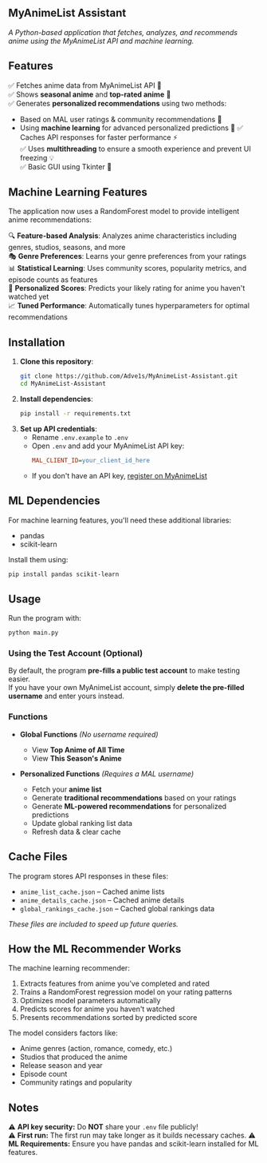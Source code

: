 ## **MyAnimeList Assistant**

_A Python-based application that fetches, analyzes, and recommends anime using the MyAnimeList API and machine learning._

## **Features**

✅ Fetches anime data from MyAnimeList API 📡  
✅ Shows **seasonal anime** and **top-rated anime** 🔺  
✅ Generates **personalized recommendations** using two methods:

- Based on MAL user ratings & community recommendations 🎯
- Using **machine learning** for advanced personalized predictions 🧠
  ✅ Caches API responses for faster performance ⚡  
  ✅ Uses **multithreading** to ensure a smooth experience and prevent UI freezing 💡  
  ✅ Basic GUI using Tkinter 🎨

## **Machine Learning Features**

The application now uses a RandomForest model to provide intelligent anime recommendations:

🔍 **Feature-based Analysis**: Analyzes anime characteristics including genres, studios, seasons, and more  
🎭 **Genre Preferences**: Learns your genre preferences from your ratings  
📊 **Statistical Learning**: Uses community scores, popularity metrics, and episode counts as features  
💯 **Personalized Scores**: Predicts your likely rating for anime you haven't watched yet  
📈 **Tuned Performance**: Automatically tunes hyperparameters for optimal recommendations

## **Installation**

1. **Clone this repository**:
   ```sh
   git clone https://github.com/Adve1s/MyAnimeList-Assistant.git
   cd MyAnimeList-Assistant
   ```
2. **Install dependencies**:
   ```sh
   pip install -r requirements.txt
   ```
3. **Set up API credentials**:
   - Rename `.env.example` to `.env`
   - Open `.env` and add your MyAnimeList API key:
     ```ini
     MAL_CLIENT_ID=your_client_id_here
     ```
   - If you don't have an API key, [register on MyAnimeList](https://myanimelist.net/apiconfig)

## **ML Dependencies**

For machine learning features, you'll need these additional libraries:

- pandas
- scikit-learn

Install them using:

```sh
pip install pandas scikit-learn
```

## **Usage**

Run the program with:

```sh
python main.py
```

### **Using the Test Account (Optional)**

By default, the program **pre-fills a public test account** to make testing easier.  
If you have your own MyAnimeList account, simply **delete the pre-filled username** and enter yours instead.

### **Functions**

- **Global Functions** _(No username required)_

  - View **Top Anime of All Time**
  - View **This Season's Anime**

- **Personalized Functions** _(Requires a MAL username)_
  - Fetch your **anime list**
  - Generate **traditional recommendations** based on your ratings
  - Generate **ML-powered recommendations** for personalized predictions
  - Update global ranking list data
  - Refresh data & clear cache

## **Cache Files**

The program stores API responses in these files:

- `anime_list_cache.json` – Cached anime lists
- `anime_details_cache.json` – Cached anime details
- `global_rankings_cache.json` – Cached global rankings data

_These files are included to speed up future queries._

## **How the ML Recommender Works**

The machine learning recommender:

1. Extracts features from anime you've completed and rated
2. Trains a RandomForest regression model on your rating patterns
3. Optimizes model parameters automatically
4. Predicts scores for anime you haven't watched
5. Presents recommendations sorted by predicted score

The model considers factors like:

- Anime genres (action, romance, comedy, etc.)
- Studios that produced the anime
- Release season and year
- Episode count
- Community ratings and popularity

## **Notes**

⚠ **API key security:** Do **NOT** share your `.env` file publicly!  
⚠ **First run:** The first run may take longer as it builds necessary caches.
⚠ **ML Requirements:** Ensure you have pandas and scikit-learn installed for ML features.
